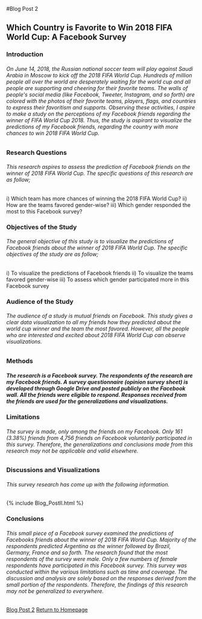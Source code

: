 #Blog Post 2
## Which Country is Favorite to Win 2018 FIFA World Cup: A Facebook Survey
### Introduction
###### On June 14, 2018, the Russian national soccer team will play against Saudi Arabia in Moscow to kick off the 2018 FIFA World Cup. Hundreds of million people all over the world are desperately waiting for the world cup and all people are supporting and cheering for their favorite teams. The walls of people's social media (like Facebook, Tweeter, Instagram, and so forth) are colored with the photos of their favorite teams, players, flags, and countries to express their favoritism and supports. Observing these activities, I aspire to make a study on the perceptions of my Facebook friends regarding the winner of FIFA World Cup 2018. Thus, the study is aspirant to visualize the predictions of my Facebook friends, regarding the country with more chances to win 2018 FIFA World Cup. 
### Research Questions
###### This research aspires to assess the prediction of Facebook friends on the winner of 2018 FIFA World Cup. The specific questions of this research are as follow;
i)     Which team has more chances of winning the 2018 FIFA World Cup?
ii)     How are the teams favored gender-wise?
iii)    Which gender responded the most to this Facebook survey?
### Objectives of the Study
###### The general objective of this study is to visualize the predictions of Facebook friends about the winner of 2018 FIFA World Cup. The specific objectives of the study are as follow;
i)    To visualize the predictions of Facebook friends
ii)    To visualize the teams favored gender-wise
iii)    To assess which gender participated more in this Facebook survey
### Audience of the Study
###### The audience of a study is mutual friends on Facebook. This study gives a clear data visualization to all my friends how they predicted about the world cup winner and the team the most favored. However, all the people who are interested and excited about 2018 FIFA World Cup can observe visualizations.
### Methods 
##### The research is a Facebook survey. The respondents of the research are my Facebook friends. A survey questionnaire (opinion survey sheet) is developed through Google Drive and posted publicly on the Facebook wall. All the friends were eligible to respond. Responses received from the friends are used for the generalizations and visualizations.
### Limitations
###### The survey is made, only among the friends on my Facebook.  Only 161 (3.38%) friends from 4,756 friends on Facebook voluntarily participated in this survey. Therefore, the generalizations and conclusions made from this research may not be applicable and valid elsewhere.
### Discussions and Visualizations
###### This survey research has come up with the following information. 
{% include Blog_PostII.html %} 
### Conclusions
###### This small piece of a Facebook survey examined the predictions of Facebooks friends about the winner of 2018 FIFA World Cup. Majority of the respondents predicted Argentina as the winner followed by Brazil, Germany, France and so forth. The research found that the most respondents of the survey were male. Only a few numbers of female respondents have participated in this Facebook survey. This survey was conducted within the various limitations such as time and coverage. The discussion and analysis are solely based on the responses derived from the small portion of the respondents. Therefore, the findings of this research may not be generalized to everywhere.
[Blog Post 2](/Blogpost1.md)
[Return to Homepage](https://abinojha.github.io/DataVis/)
